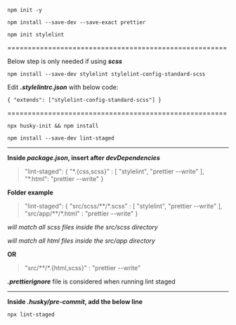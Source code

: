 `npm init -y`

`npm install --save-dev --save-exact prettier`

`npm init stylelint`

======================================================

Below step is only needed if using **_scss_**

`npm install --save-dev stylelint stylelint-config-standard-scss`

Edit **_.stylelintrc.json_** with below code:

`{
  "extends": ["stylelint-config-standard-scss"]
}`

======================================================

`npx husky-init && npm install`

`npm install --save-dev lint-staged`


***


**Inside _package.json_, insert after _devDependencies_**

> "lint-staged": {
  "\*.{css,scss}" : [
     "stylelint",
     "prettier --write"
  ],
  "\*.html": "prettier --write"
}


**Folder example**

> "lint-staged": {
  "src/scss/\*\*/\*.scss" : [
     "stylelint",
     "prettier --write"
  ],
  "src/app/\*\*/\*.html" : "prettier --write"
}

_will match all scss files inside the src/scss directory_

_will match all html files inside the src/app directory_

**OR**

> "src/**/*.{html,scss}" : "prettier --write"

_**.prettierignore**_ file is considered when running lint staged

***

**Inside _.husky/pre-commit_, add the below line**

`npx lint-staged`
